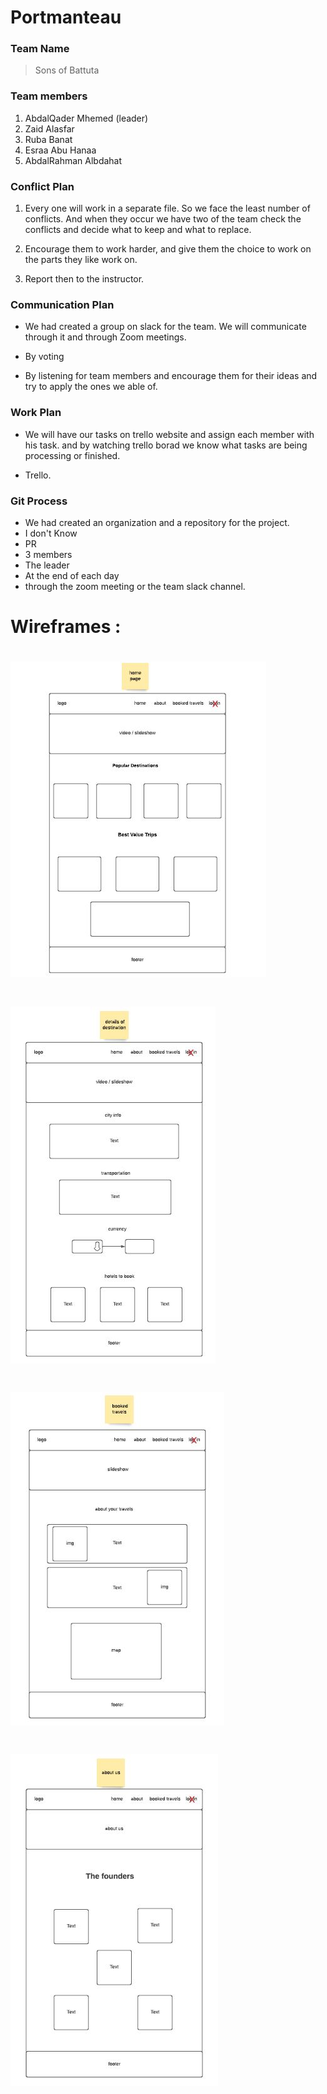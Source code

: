 # Portmanteau

### Team Name
> Sons of Battuta
### Team members
1. AbdalQader Mhemed (leader)
2. Zaid Alasfar
3. Ruba Banat
4. Esraa Abu Hanaa
5. AbdalRahman Albdahat 

### Conflict Plan 

1. Every one will work in a separate file. So we face the least number of conflicts. And when they occur we have two of the team check the conflicts and decide what to keep and what to replace.

2. Encourage them to work harder, and give them the choice to work on the parts they like work on.

3. Report then to the instructor.

### Communication Plan
* We had created a group on slack for the team. We will communicate through it and through Zoom meetings.

* By voting
* By listening for team members and encourage them for their ideas and try to apply the ones we able of.

### Work Plan
* We will have our tasks on trello website and assign each member with his task. and by watching trello borad we know what tasks are being processing or finished.

* Trello.

### Git Process
* We had created an organization and a repository for the project.
* I don't Know
* PR
 * 3 members
 * The leader 
 * At the end of each day
 * through the zoom meeting or the team slack channel.


# Wireframes :
# ![](/images/home.JPG) 
# ![](/images/details.JPG) 
# ![](/images/booked.JPG) 
# ![](/images/aboutus.JPG) 